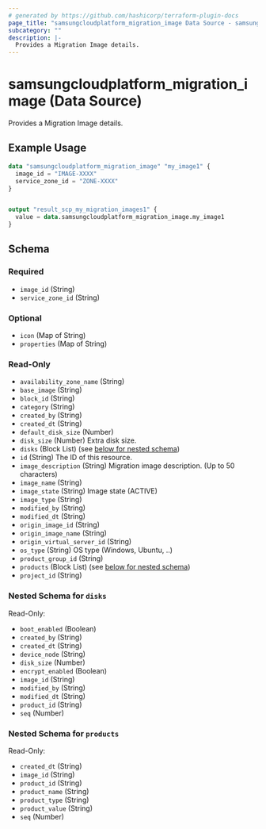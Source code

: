 ```yaml
---
# generated by https://github.com/hashicorp/terraform-plugin-docs
page_title: "samsungcloudplatform_migration_image Data Source - samsungcloudplatform"
subcategory: ""
description: |-
  Provides a Migration Image details.
---
```


# samsungcloudplatform_migration_image (Data Source)

Provides a Migration Image details.

## Example Usage

```terraform
data "samsungcloudplatform_migration_image" "my_image1" {
  image_id = "IMAGE-XXXX"
  service_zone_id = "ZONE-XXXX"
}


output "result_scp_my_migration_images1" {
  value = data.samsungcloudplatform_migration_image.my_image1
}
```

<!-- schema generated by tfplugindocs -->
## Schema

### Required

- `image_id` (String)
- `service_zone_id` (String)

### Optional

- `icon` (Map of String)
- `properties` (Map of String)

### Read-Only

- `availability_zone_name` (String)
- `base_image` (String)
- `block_id` (String)
- `category` (String)
- `created_by` (String)
- `created_dt` (String)
- `default_disk_size` (Number)
- `disk_size` (Number) Extra disk size.
- `disks` (Block List) (see [below for nested schema](#nestedblock--disks))
- `id` (String) The ID of this resource.
- `image_description` (String) Migration image description. (Up to 50 characters)
- `image_name` (String)
- `image_state` (String) Image state (ACTIVE)
- `image_type` (String)
- `modified_by` (String)
- `modified_dt` (String)
- `origin_image_id` (String)
- `origin_image_name` (String)
- `origin_virtual_server_id` (String)
- `os_type` (String) OS type (Windows, Ubuntu, ..)
- `product_group_id` (String)
- `products` (Block List) (see [below for nested schema](#nestedblock--products))
- `project_id` (String)

<a id="nestedblock--disks"></a>
### Nested Schema for `disks`

Read-Only:

- `boot_enabled` (Boolean)
- `created_by` (String)
- `created_dt` (String)
- `device_node` (String)
- `disk_size` (Number)
- `encrypt_enabled` (Boolean)
- `image_id` (String)
- `modified_by` (String)
- `modified_dt` (String)
- `product_id` (String)
- `seq` (Number)


<a id="nestedblock--products"></a>
### Nested Schema for `products`

Read-Only:

- `created_dt` (String)
- `image_id` (String)
- `product_id` (String)
- `product_name` (String)
- `product_type` (String)
- `product_value` (String)
- `seq` (Number)


